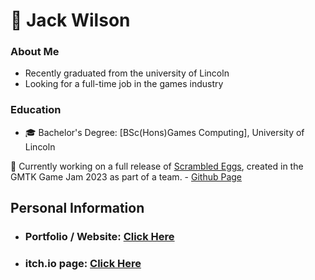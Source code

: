 # 📖 Jack Wilson

### About Me
* Recently graduated from the university of Lincoln
* Looking for a full-time job in the games industry

### Education
* 🎓 Bachelor's Degree: [BSc(Hons)Games Computing], University of Lincoln

🔭 Currently working on a full release of [Scrambled Eggs](https://thejackxbl.itch.io/scrambled-eggs), created in the GMTK Game Jam 2023 as part of a team. - [Github Page](https://github.com/JakeHornerMan/GMTKGameJam2023)

## Personal Information

* ### Portfolio / Website: [Click Here](https://thejackxbl.wordpress.com) 
* ### itch.io page: [Click Here](https://thejackxbl.itch.io)

<!--
**TheJackXBL/TheJackXBL** is a ✨ _special_ ✨ repository because its `README.md` (this file) appears on your GitHub profile.

Here are some ideas to get you started:

- 🔭 I’m currently working on ...
- 🌱 I’m currently learning ...
- 👯 I’m looking to collaborate on ...
- 🤔 I’m looking for help with ...
- 💬 Ask me about ...
- 📫 How to reach me: ...
- 😄 Pronouns: ...
- ⚡ Fun fact: ...
-->
